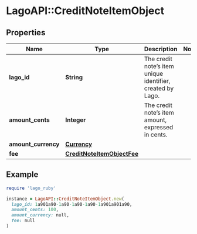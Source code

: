 # LagoAPI::CreditNoteItemObject

## Properties

| Name | Type | Description | Notes |
| ---- | ---- | ----------- | ----- |
| **lago_id** | **String** | The credit note’s item unique identifier, created by Lago. |  |
| **amount_cents** | **Integer** | The credit note’s item amount, expressed in cents. |  |
| **amount_currency** | [**Currency**](Currency.md) |  |  |
| **fee** | [**CreditNoteItemObjectFee**](CreditNoteItemObjectFee.md) |  |  |

## Example

```ruby
require 'lago_ruby'

instance = LagoAPI::CreditNoteItemObject.new(
  lago_id: 1a901a90-1a90-1a90-1a90-1a901a901a90,
  amount_cents: 100,
  amount_currency: null,
  fee: null
)
```

